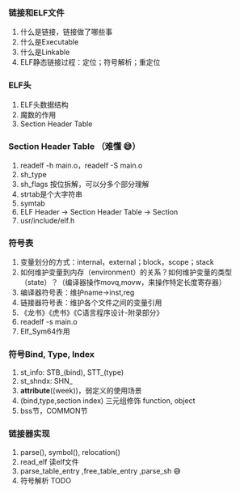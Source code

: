 ### 链接和ELF文件

1. 什么是链接，链接做了哪些事
2. 什么是Executable
3. 什么是Linkable
4. ELF静态链接过程：定位；符号解析；重定位

### ELF头

1. ELF头数据结构
2. 魔数的作用
3. Section Header Table


### Section Header Table （难懂 😅）

1. readelf -h main.o，readelf -S main.o
2. sh_type
3. sh_flags 按位拆解，可以分多个部分理解
4. strtab是个大字符串
5. symtab
6. ELF Header -> Section Header Table -> Section
7. usr/include/elf.h

### 符号表

1. 变量划分的方式：internal，external；block，scope；stack
2. 如何维护变量到内存（environment）的关系？如何维护变量的类型（state）？（编译器操作movq,movw，来操作特定长度寄存器）
3. 编译器符号表：维护name->inst,reg
4. 链接器符号表：维护各个文件之间的变量引用    
5. 《龙书》《虎书》《C语言程序设计-附录部分》
6. readelf -s main.o
7. Elf_Sym64作用

### 符号Bind, Type, Index

1. st_info: STB_(bind), STT_(type)
2. st_shndx: SHN_
3. __attribute__((week))，弱定义的使用场景
4. (bind,type,section index) 三元组修饰 function, object
5. bss节，COMMON节

### 链接器实现

1. parse(), symbol(), relocation()
2. read_elf 读elf文件 
3. parse_table_entry ,free_table_entry ,parse_sh 😅
4. 符号解析 TODO